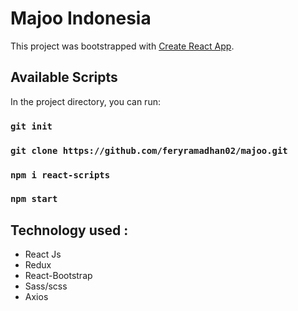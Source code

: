 # Majoo Indonesia

This project was bootstrapped with [Create React App](https://github.com/facebook/create-react-app).

## Available Scripts

In the project directory, you can run:

### `git init`
### `git clone https://github.com/feryramadhan02/majoo.git`
### `npm i react-scripts`
### `npm start`

## Technology used :
- React Js
- Redux
- React-Bootstrap
- Sass/scss
- Axios
